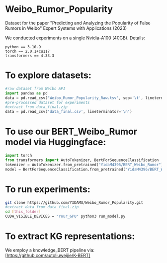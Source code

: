 # Weibo_Rumor_Popularity
Dataset for the paper "Predicting and Analyzing the Popularity of False Rumors in Weibo" Expert Systems with Applications (2023)

We conducted experiments on a single Nvidia-A100 (40GB). Details:
```text
python == 3.10.9
torch == 2.0.1+cu117
transformers == 4.33.3
```

# To explore datasets:
```python
#raw dataset from Weibo API
import pandas as pd
data = pd.read_csv('Weibo_Rumor_Popularity_Raw.tsv', sep='\t', lineterminator='\n')
#pre-processed dataset for experiments
#extract from data_final.zip
data = pd.read_csv('data_final.csv', lineterminator='\n')
```

# To use our BERT_Weibo_Rumor model via Huggingface:
```python
import torch
from transformers import AutoTokenizer, BertForSequenceClassification
tokenizer = AutoTokenizer.from_pretrained("YidaM4396/BERT_Weibo_Rumor")
model = BertForSequenceClassification.from_pretrained("YidaM4396/BERT_Weibo_Rumor")
```

# To run experiments:
```bash
git clone https://github.com/YIDAMU/Weibo_Rumor_Popularity.git
#extract data from data_final.zip
cd [this_folder]
CUDA_VISIBLE_DEVICES = "Your_GPU" python3 run_model.py
```
# To extract KG representations:
We employ a knowledge_BERT pipeline via: [https://github.com/autoliuweijie/K-BERT]

